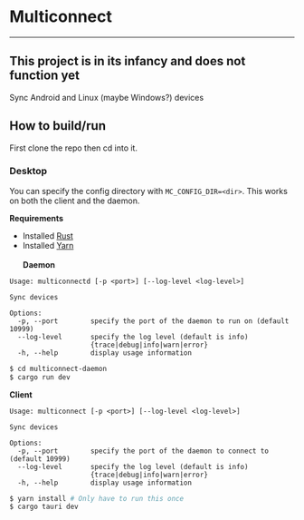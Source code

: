 # Multiconnect

---

## This project is in its infancy and does not function yet

Sync Android and Linux (maybe Windows?) devices

## How to build/run

First clone the repo then cd into it.

### Desktop

You can specify the config directory with `MC_CONFIG_DIR=<dir>`. This works on both the client and the daemon.

**Requirements**

- Installed [Rust](https://www.rust-lang.org/tools/install)
- Installed [Yarn](https://classic.yarnpkg.com/lang/en/docs/install/#debian-stable)
  <br />
  <br />
  **Daemon**
  <br />

```
Usage: multiconnectd [-p <port>] [--log-level <log-level>]

Sync devices

Options:
  -p, --port        specify the port of the daemon to run on (default 10999)
  --log-level       specify the log level (default is info)
                    {trace|debug|info|warn|error}
  -h, --help        display usage information
```

```bash
$ cd multiconnect-daemon
$ cargo run dev
```

**Client**
<br />

```
Usage: multiconnect [-p <port>] [--log-level <log-level>]

Sync devices

Options:
  -p, --port        specify the port of the daemon to connect to (default 10999)
  --log-level       specify the log level (default is info)
                    {trace|debug|info|warn|error}
  -h, --help        display usage information
```

```bash
$ yarn install # Only have to run this once
$ cargo tauri dev
```
